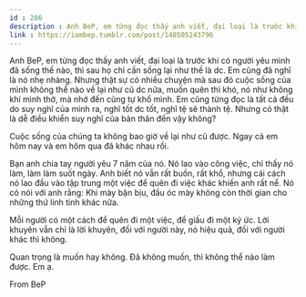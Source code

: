 ```yaml
---
id : 286
description : Anh BeP, em từng đọc thấy anh viết, đại loại là trước khi có người yêu mình đã sống thế nào, thì sau họ chỉ cần sống lại như thế là dc. Em cũng đã nghĩ là nó nhẹ nhàng. Nhưng thật sự có nhiều chuyện mà sau đó cuộc sống của mình không thể nào về lại như cũ dc nữa, muốn quên thì khó, nó như không khí mình thở, mà nhớ đến cũng tự khổ mình. Em cũng từng đọc là tất cả đều do suy nghĩ của mình ra, nghĩ tốt dc tốt, nghĩ tệ sẽ thành tệ. Nhưng có thật là dễ điều khiển suy nghĩ của bản thân đến vậy không?
link : https://iambep.tumblr.com/post/140505243796
---
```


Anh BeP, em từng đọc thấy anh viết, đại loại là trước khi có người yêu mình
đã sống thế nào, thì sau họ chỉ cần sống lại như thế là dc. Em cũng đã nghĩ
là nó nhẹ nhàng. Nhưng thật sự có nhiều chuyện mà sau đó cuộc sống của mình
không thể nào về lại như cũ dc nữa, muốn quên thì khó, nó như không khí
mình thở, mà nhớ đến cũng tự khổ mình. Em cũng từng đọc là tất cả đều do
suy nghĩ của mình ra, nghĩ tốt dc tốt, nghĩ tệ sẽ thành tệ. Nhưng có thật
là dễ điều khiển suy nghĩ của bản thân đến vậy không?

Cuộc sống của chúng ta không bao giờ về lại như cũ được. Ngay cả em hôm
nay và em hôm qua đã khác nhau rồi.

Bạn anh chia tay người yêu 7 năm của nó. Nó lao vào công việc, chỉ thấy
nó làm, làm làm suốt ngày. Anh biết nó vẫn rất buồn, rất khổ, nhưng cái
cách nó lao đầu vào tập trung một việc để quên đi việc khác khiến anh rất
nể. Nó có nói với anh rằng: Khi mày bận bịu, đầu óc mày không còn thời gian
cho những thứ linh tinh khác nữa.

Mỗi người có một cách để quên đi một việc, để giấu đi một ký ức. Lời khuyên
vẫn chỉ là lời khuyên, đối với người này, nó hiệu quả, đối với người khác
thì không.

Quan trọng là muốn hay không. Đã không muốn, thì không thể nào làm được.
Em ạ.

From BeP